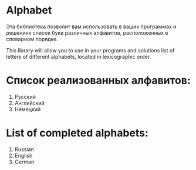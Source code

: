 # Alphabet
Эта библиотека позволит вам использовать в ваших программах и решениях список букв различных алфавитов, расположенных в словарном порядке. 

This library will allow you to use in your programs and solutions list of letters of different alphabets, located in lexicographic order.

# Список реализованных алфавитов:           
  1. Русский
  2. Английский
  3. Немецкий

# List of completed alphabets:
  1. Russian
  2. English
  3. German
